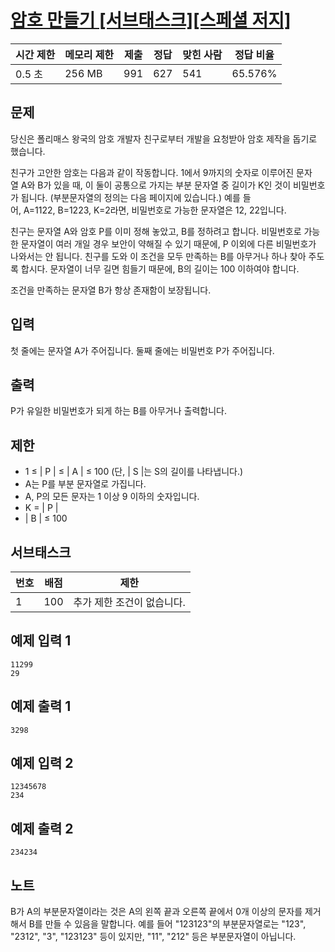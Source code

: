 # [암호 만들기 [서브태스크][스페셜 저지]](https://www.acmicpc.net/problem/21553)

| 시간 제한 | 메모리 제한 | 제출 | 정답 | 맞힌 사람 | 정답 비율 |
| --- | --- | --- | --- | --- | --- |
| 0.5 초 | 256 MB | 991 | 627 | 541 | 65.576% |

## 문제

당신은 폴리매스 왕국의 암호 개발자 친구로부터 개발을 요청받아 암호 제작을 돕기로 했습니다.

친구가 고안한 암호는 다음과 같이 작동합니다. 1에서 9까지의 숫자로 이루어진 문자열 A와 B가 있을 때, 이 둘이 공통으로 가지는 부분 문자열 중 길이가 K인 것이 비밀번호가 됩니다. (부분문자열의 정의는 다음 페이지에 있습니다.) 예를 들어, A=1122, B=1223, K=2라면, 비밀번호로 가능한 문자열은 12, 22입니다.

친구는 문자열 A와 암호 P를 이미 정해 놓았고, B를 정하려고 합니다. 비밀번호로 가능한 문자열이 여러 개일 경우 보안이 약해질 수 있기 때문에, P 이외에 다른 비밀번호가 나와서는 안 됩니다. 친구를 도와 이 조건을 모두 만족하는 B를 아무거나 하나 찾아 주도록 합시다. 문자열이 너무 길면 힘들기 때문에, B의 길이는 100 이하여야 합니다.

조건을 만족하는 문자열 B가 항상 존재함이 보장됩니다.

## 입력

첫 줄에는 문자열 A가 주어집니다. 둘째 줄에는 비밀번호 P가 주어집니다.

## 출력

P가 유일한 비밀번호가 되게 하는 B를 아무거나 출력합니다.

## 제한

- 1 ≤ | P | ≤ | A | ≤ 100 (단, | S |는 S의 길이를 나타냅니다.)
- A는 P를 부분 문자열로 가집니다.
- A, P의 모든 문자는 1 이상 9 이하의 숫자입니다.
- K = | P |
- | B | ≤ 100

## 서브태스크

| 번호 | 배점 | 제한 |
| --- | --- | --- |
| 1 | 100 | 추가 제한 조건이 없습니다. |

## 예제 입력 1

```
11299
29

```

## 예제 출력 1

```
3298

```

## 예제 입력 2

```
12345678
234

```

## 예제 출력 2

```
234234

```

## 노트

B가 A의 부분문자열이라는 것은 A의 왼쪽 끝과 오른쪽 끝에서 0개 이상의 문자를 제거해서 B를 만들 수 있음을 말합니다. 예를 들어 "123123"의 부분문자열로는 "123", "2312", "3", "123123" 등이 있지만, "11", "212" 등은 부분문자열이 아닙니다.
